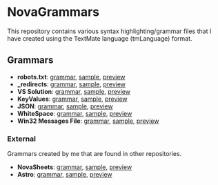 # NovaGrammars

This repository contains various syntax highlighting/grammar files that I have created using the TextMate language (tmLanguage) format.

## Grammars

- **robots.txt**: [grammar](/grammars/robots-txt.yaml-tmLanguage), [sample](/samples/robots.txt), [preview](https://github-lightshow.herokuapp.com/?utf8=y&scope=from-url&grammar_url=https://github.com/Nixinova/NovaGrammars/blob/main/grammars/robots-txt.yaml-tmLanguage&code_source=from-url&code_url=https://github.com/Nixinova/NovaGrammars/blob/main/samples/robots.txt)
- **\_redirects**: [grammar](/grammars/_redirects.yaml-tmLanguage), [sample](/samples/_redirects), [preview](https://github-lightshow.herokuapp.com/?utf8=y&scope=from-url&grammar_url=https://github.com/Nixinova/NovaGrammars/blob/main/grammars/_redirects.yaml-tmLanguage&code_source=from-url&code_url=https://github.com/Nixinova/NovaGrammars/blob/main/samples/_redirects)
- **VS Solution**: [grammar](/grammars/solution.yaml-tmLanguage), [sample](/samples/project.sln), [preview](https://github-lightshow.herokuapp.com/?utf8=y&scope=from-url&grammar_url=https://github.com/Nixinova/NovaGrammars/blob/main/grammars/solution.yaml-tmLanguage&code_source=from-url&code_url=https://github.com/Nixinova/NovaGrammars/blob/main/samples/project.sln)
- **KeyValues**: [grammar](/grammars/keyvalues.yaml-tmLanguage), [sample](/samples/gameinfo.txt), [preview](https://github-lightshow.herokuapp.com/?utf8=y&scope=from-url&grammar_url=https://github.com/Nixinova/NovaGrammars/blob/main/grammars/keyvalues.yaml-tmLanguage&code_source=from-url&code_url=https://github.com/Nixinova/NovaGrammars/blob/main/samples/gameinfo.txt)
- **JSON**: [grammar](/grammars/json.yaml-tmLanguage), [sample](/samples/readable.json), [preview](https://github-lightshow.herokuapp.com/?utf8=y&scope=from-url&grammar_url=https://github.com/Nixinova/NovaGrammars/blob/main/grammars/json.yaml-tmLanguage&code_source=from-url&code_url=https://github.com/Nixinova/NovaGrammars/blob/main/samples/readable.json)
- **WhiteSpace**: [grammar](/grammars/whitespace.yaml-tmLanguage), [sample](/samples/whitespace.ws), [preview](https://github-lightshow.herokuapp.com/?utf8=y&scope=from-url&grammar_url=https://github.com/Nixinova/NovaGrammars/blob/main/grammars/whitespace.yaml-tmLanguage&code_source=from-url&code_url=https://github.com/Nixinova/NovaGrammars/blob/main/samples/whitespace.ws)
- **Win32 Messages File**: [grammar](/grammars/win32-messages.yaml-tmLanguage), [sample](/samples/messages.mc), [preview](https://github-lightshow.herokuapp.com/?utf8=y&scope=from-url&grammar_url=https://github.com/Nixinova/NovaGrammars/blob/main/grammars/win32-messages.yaml-tmLanguage&code_source=from-url&code_url=https://github.com/Nixinova/NovaGrammars/blob/main/samples/messages.mc)

### External
Grammars created by me that are found in other repositories.

- **NovaSheets**: [grammar](https://github.com/NovaSheets/vscode/blob/main/grammars/novasheets.tmLanguage.yaml), [sample](/samples/novasheets.nvss), [preview](https://github-lightshow.herokuapp.com/?utf8=y&scope=from-url&grammar_url=https://github.com/NovaSheets/vscode/blob/main/grammars/novasheets.tmLanguage.yaml&code_source=from-url&code_url=https://github.com/Nixinova/NovaGrammars/blob/main/samples/novasheets.nvss)
- **Astro**: [grammar](https://github.com/Nixinova/Astro-vscode/blob/main/grammars/astro.tmLanguage.yaml), [sample](/samples/index.astro), [preview](https://github-lightshow.herokuapp.com/?utf8=y&scope=from-url&grammar_url=https://github.com/Nixinova/Astro-vscode/blob/main/grammars/astro.tmLanguage.yaml&code_source=from-url&code_url=https://github.com/Nixinova/NovaGrammars/blob/main/samples/index.astro)
